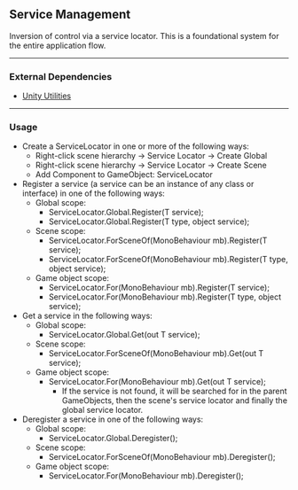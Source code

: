 ## Service Management
Inversion of control via a service locator. This is a foundational system for the entire application flow.

---

### External Dependencies
- [Unity Utilities](https://github.com/itsJimothy/Unity-Utilities.git)

---

### Usage
- Create a ServiceLocator in one or more of the following ways:
    - Right-click scene hierarchy -> Service Locator -> Create Global
    - Right-click scene hierarchy -> Service Locator -> Create Scene
    - Add Component to GameObject: ServiceLocator
- Register a service (a service can be an instance of any class or interface) in one of the following ways:
    - Global scope:
        - ServiceLocator.Global.Register<T>(T service);
        - ServiceLocator.Global.Register(T type, object service);
    - Scene scope:
        - ServiceLocator.ForSceneOf(MonoBehaviour mb).Register<T>(T service);
        - ServiceLocator.ForSceneOf(MonoBehaviour mb).Register(T type, object service);
    - Game object scope:
        - ServiceLocator.For(MonoBehaviour mb).Register<T>(T service);
        - ServiceLocator.For(MonoBehaviour mb).Register(T type, object service);
- Get a service in the following ways:
    - Global scope:
        - ServiceLocator.Global.Get(out T service);
    - Scene scope:
        - ServiceLocator.ForSceneOf(MonoBehaviour mb).Get(out T service);
    - Game object scope:
        - ServiceLocator.For(MonoBehaviour mb).Get(out T service);
            - If the service is not found, it will be searched for in the parent GameObjects, then the scene's service locator and finally the global service locator.
- Deregister a service in one of the following ways:
    - Global scope:
        - ServiceLocator.Global.Deregister<T>();
    - Scene scope:
        - ServiceLocator.ForSceneOf(MonoBehaviour mb).Deregister<T>();
    - Game object scope:
        - ServiceLocator.For(MonoBehaviour mb).Deregister<T>();